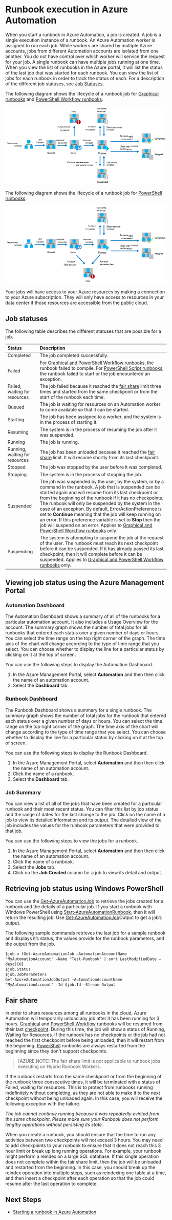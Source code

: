 <properties
   pageTitle="Runbook execution in Azure Automation"
   description="Describes the details of how a runbook in Azure Automation is processed."
   services="automation"
   documentationCenter=""
   authors="mgoedtel"
   manager="stevenka"
   editor="tysonn" />
<tags
   ms.service="automation"
   ms.devlang="na"
   ms.topic="article"
   ms.tgt_pltfrm="na"
   ms.workload="infrastructure-services"
   ms.date="03/21/2016"
   ms.author="bwren" />

# <a name="runbook-execution-in-azure-automation"></a>Runbook execution in Azure Automation


When you start a runbook in Azure Automation, a job is created. A job is a single execution instance of a runbook. An Azure Automation worker is assigned to run each job. While workers are shared by multiple Azure accounts, jobs from different Automation accounts are isolated from one another. You do not have control over which worker will service the request for your job.  A single runbook can have multiple jobs running at one time. When you view the list of runbooks in the Azure portal, it will list the status of the last job that was started for each runbook. You can view the list of jobs for each runbook in order to track the status of each. For a description of the different job statuses, see [Job Statuses](#job-statuses).

The following diagram shows the lifecycle of a runbook job for [Graphical runbooks](automation-runbook-types.md#graphical-runbooks) and [PowerShell Workflow runbooks](automation-runbook-types.md#powershell-workflow-runbooks).

![Job Statuses - PowerShell Workflow](./media/automation-runbook-execution/job-statuses.png)

The following diagram shows the lifecycle of a runbook job for [PowerShell runbooks](automation-runbook-types.md#powershell-runbooks).

![Job Statuses - PowerShell Script](./media/automation-runbook-execution/job-statuses-script.png)


Your jobs will have access to your Azure resources by making a connection to your Azure subscription. They will only have access to resources in your data center if those resources are accessible from the public cloud.

## <a name="job-statuses"></a>Job statuses

The following table describes the different statuses that are possible for a job.

| Status| Description|
|:---|:---|
|Completed|The job completed successfully.|
|Failed| For [Graphical and PowerShell Workflow runbooks](automation-runbook-types.md), the runbook failed to compile.  For [PowerShell Script runbooks](automation-runbook-types.md), the runbook failed to start or the job encountered an exception. |
|Failed, waiting for resources|The job failed because it reached the [fair share](#fairshare) limit three times and started from the same checkpoint or from the start of the runbook each time.|
|Queued|The job is waiting for resources on an Automation worker to come available so that it can be started.|
|Starting|The job has been assigned to a worker, and the system is in the process of starting it.|
|Resuming|The system is in the process of resuming the job after it was suspended.|
|Running|The job is running.|
|Running, waiting for resources|The job has been unloaded because it reached the [fair share](#fairshare) limit. It will resume shortly from its last checkpoint.|
|Stopped|The job was stopped by the user before it was completed.|
|Stopping|The system is in the process of stopping the job.|
|Suspended|The job was suspended by the user, by the system, or by a command in the runbook. A job that is suspended can be started again and will resume from its last checkpoint or from the beginning of the runbook if it has no checkpoints. The runbook will only be suspended by the system in the case of an exception. By default, ErrorActionPreference is set to **Continue** meaning that the job will keep running on an error. If this preference variable is set to **Stop** then the job will suspend on an error.  Applies to [Graphical and PowerShell Workflow runbooks](automation-runbook-types.md) only.|
|Suspending|The system is attempting to suspend the job at the request of the user. The runbook must reach its next checkpoint before it can be suspended. If it has already passed its last checkpoint, then it will complete before it can be suspended.  Applies to [Graphical and PowerShell Workflow runbooks](automation-runbook-types.md) only.|

## <a name="viewing-job-status-using-the-azure-management-portal"></a>Viewing job status using the Azure Management Portal

### <a name="automation-dashboard"></a>Automation Dashboard

The Automation Dashboard shows a summary of all of the runbooks for a particular automation account. It also includes a Usage Overview for the account. The summary graph shows the number of total jobs for all runbooks that entered each status over a given number of days or hours. You can select the time range on the top right corner of the graph. The time axis of the chart will change according to the type of time range that you select. You can choose whether to display the line for a particular status by clicking on it at the top of screen.

You can use the following steps to display the Automation Dashboard.

1. In the Azure Management Portal, select **Automation** and then then click the name of an automation account.
1. Select the **Dashboard** tab.

### <a name="runbook-dashboard"></a>Runbook Dashboard

The Runbook Dashboard shows a summary for a single runbook. The summary graph shows the number of total jobs for the runbook that entered each status over a given number of days or hours. You can select the time range on the top right corner of the graph. The time axis of the chart will change according to the type of time range that you select. You can choose whether to display the line for a particular status by clicking on it at the top of screen.

You can use the following steps to display the Runbook Dashboard.

1. In the Azure Management Portal, select **Automation** and then then click the name of an automation account.
1. Click the name of a runbook.
1. Select the **Dashboard** tab.

### <a name="job-summary"></a>Job Summary

You can view a list of all of the jobs that have been created for a particular runbook and their most recent status. You can filter this list by job status and the range of dates for the last change to the job. Click on the name of a job to view its detailed information and its output. The detailed view of the job includes the values for the runbook parameters that were provided to that job.

You can use the following steps to view the jobs for a runbook.

1. In the Azure Management Portal, select **Automation** and then then click the name of an automation account.
1. Click the name of a runbook.
1. Select the **Jobs** tab.
1. Click on the **Job Created** column for a job to view its detail and output.

## <a name="retrieving-job-status-using-windows-powershell"></a>Retrieving job status using Windows PowerShell

You can use the [Get-AzureAutomationJob](http://msdn.microsoft.com/library/azure/dn690263.aspx) to retrieve the jobs created for a runbook and the details of a particular job. If you start a runbook with Windows PowerShell using [Start-AzureAutomationRunbook](http://msdn.microsoft.com/library/azure/dn690259.aspx), then it will return the resulting job. Use [Get-AzureAutomationJob](http://msdn.microsoft.com/library/azure/dn690263.aspx)Output to get a job’s output.

The following sample commands retrieves the last job for a sample runbook and displays it’s status, the values provide for the runbook parameters, and the output from the job.

    $job = (Get-AzureAutomationJob –AutomationAccountName "MyAutomationAccount" –Name "Test-Runbook" | sort LastModifiedDate –desc)[0]
    $job.Status
    $job.JobParameters
    Get-AzureAutomationJobOutput –AutomationAccountName "MyAutomationAccount" -Id $job.Id –Stream Output

## <a name="fair-share"></a>Fair share

In order to share resources among all runbooks in the cloud, Azure Automation will temporarily unload any job after it has been running for 3 hours.    [Graphical](automation-runbook-types.md#graphical-runbooks) and [PowerShell Workflow](automation-runbook-types.md#powershell-workflow-runbooks) runbooks will be resumed from their last [checkpoint](http://technet.microsoft.com/library/dn469257.aspx#bk_Checkpoints). During this time, the job will show a status of Running, Waiting for Resources. If the runbook has no checkpoints or the job had not reached the first checkpoint before being unloaded, then it will restart from the beginning.  [PowerShell](automation-runbook-types.md#powershell-runbooks) runbooks are always restarted from the beginning since they don't support checkpoints.

>[AZURE.NOTE] The fair share limit is not applicable to runbook jobs executing on Hybrid Runbook Workers.

If the runbook restarts from the same checkpoint or from the beginning of the runbook three consecutive times, it will be terminated with a status of Failed, waiting for resources. This is to protect from runbooks running indefinitely without completing, as they are not able to make it to the next checkpoint without being unloaded again. In this case, you will receive the following exception with the failure.

*The job cannot continue running because it was repeatedly evicted from the same checkpoint. Please make sure your Runbook does not perform lengthy operations without persisting its state.*

When you create a runbook, you should ensure that the time to run any activities between two checkpoints will not exceed 3 hours. You may need to add checkpoints to your runbook to ensure that it does not reach this 3 hour limit or break up long running operations. For example, your runbook might perform a reindex on a large SQL database. If this single operation does not complete within the fair share limit, then the job will be unloaded and restarted from the beginning. In this case, you should break up the reindex operation into multiple steps, such as reindexing one table at a time, and then insert a checkpoint after each operation so that the job could resume after the last operation to complete.



## <a name="next-steps"></a>Next Steps

- [Starting a runbook in Azure Automation](automation-starting-a-runbook.md)
